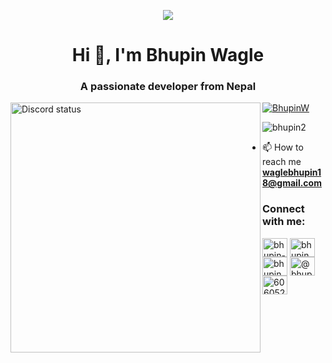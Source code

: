 <p align="center"> <img src="https://camo.githubusercontent.com/700f2ecd2ca652d02ff0705ebdf8c4ee71dfbbe0d67fc02950f84eb251242ab9/68747470733a2f2f666972656261736573746f726167652e676f6f676c65617069732e636f6d2f76302f622f666c6578692d636f64696e672e61707073706f742e636f6d2f6f2f64656d706769372d35323066386435662d363364342d343435332d383832322d6462633134396165323766382e6769663f616c743d6d6564696126746f6b656e3d39316330633762322d393363332d343032392d623031312d316138373033633537333064" /> </p>

</p>
<h1 align="center">Hi 👋, I'm Bhupin Wagle</h1>
<h3 align="center">A passionate developer from Nepal</h3>

<img align="left" alt="Discord status" width="400" src="https://discord.c99.nl/widget/theme-3/606052788707000331.png">
<p align="left"> <a href="https://twitter.com/BhupinW" target="blank"><img src="https://img.shields.io/twitter/follow/BhupinW?logo=twitter&style=for-the-badge" alt="BhupinW" /></a> </p>

<p align="left"> <img src="https://komarev.com/ghpvc/?username=bhupin2&label=Profile%20views&color=0e75b6&style=flat" alt="bhupin2" /> </p>

- 📫 How to reach me **waglebhupin18@gmail.com**

<h3 align="left">Connect with me:</h3>
<p align="left">
<a href="https://linkedin.com/in/bhupin-wagle-75b2982a8" target="blank"><img align="center" src="https://raw.githubusercontent.com/rahuldkjain/github-profile-readme-generator/master/src/images/icons/Social/linked-in-alt.svg" alt="bhupin-wagle-75b2982a8" height="30" width="40" /></a>
<a href="https://instagram.com/bhupin_8" target="blank"><img align="center" src="https://raw.githubusercontent.com/rahuldkjain/github-profile-readme-generator/master/src/images/icons/Social/instagram.svg" alt="bhupin_8" height="30" width="40" /></a>
<a href="https://www.behance.net/bhupinwagle" target="blank"><img align="center" src="https://raw.githubusercontent.com/rahuldkjain/github-profile-readme-generator/master/src/images/icons/Social/behance.svg" alt="bhupinwagle" height="30" width="40" /></a>
<a href="https://www.youtube.com/c/@bhupin9" target="blank"><img align="center" src="https://raw.githubusercontent.com/rahuldkjain/github-profile-readme-generator/master/src/images/icons/Social/youtube.svg" alt="@bhupin9" height="30" width="40" /></a>
<a href="https://discord.gg/606052788707000331" target="blank"><img align="center" src="https://raw.githubusercontent.com/rahuldkjain/github-profile-readme-generator/master/src/images/icons/Social/discord.svg" alt="606052788707000331" height="30" width="40" /></a>
</p>

 </a> </p>
